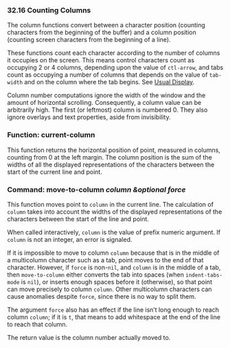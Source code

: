 

### 32.16 Counting Columns

The column functions convert between a character position (counting characters from the beginning of the buffer) and a column position (counting screen characters from the beginning of a line).

These functions count each character according to the number of columns it occupies on the screen. This means control characters count as occupying 2 or 4 columns, depending upon the value of `ctl-arrow`, and tabs count as occupying a number of columns that depends on the value of `tab-width` and on the column where the tab begins. See [Usual Display](Usual-Display.html).

Column number computations ignore the width of the window and the amount of horizontal scrolling. Consequently, a column value can be arbitrarily high. The first (or leftmost) column is numbered 0. They also ignore overlays and text properties, aside from invisibility.

### Function: **current-column**

This function returns the horizontal position of point, measured in columns, counting from 0 at the left margin. The column position is the sum of the widths of all the displayed representations of the characters between the start of the current line and point.

### Command: **move-to-column** *column \&optional force*

This function moves point to `column` in the current line. The calculation of `column` takes into account the widths of the displayed representations of the characters between the start of the line and point.

When called interactively, `column` is the value of prefix numeric argument. If `column` is not an integer, an error is signaled.

If it is impossible to move to column `column` because that is in the middle of a multicolumn character such as a tab, point moves to the end of that character. However, if `force` is non-`nil`, and `column` is in the middle of a tab, then `move-to-column` either converts the tab into spaces (when `indent-tabs-mode` is `nil`), or inserts enough spaces before it (otherwise), so that point can move precisely to column `column`. Other multicolumn characters can cause anomalies despite `force`, since there is no way to split them.

The argument `force` also has an effect if the line isn’t long enough to reach column `column`; if it is `t`, that means to add whitespace at the end of the line to reach that column.

The return value is the column number actually moved to.
